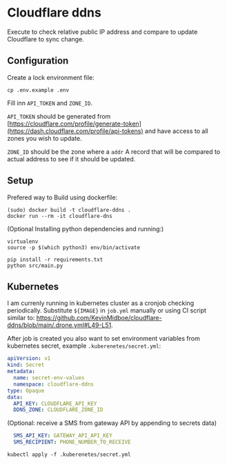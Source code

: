 # Cloudflare ddns

Execute to check relative public IP address and compare to update Cloudflare to sync change.

## Configuration

Create a lock environment file:
```
cp .env.example .env
```

Fill inn `API_TOKEN` and `ZONE_ID`. 

`API_TOKEN` should be generated from [https://cloudflare.com/profile/generate-token](https://dash.cloudflare.com/profile/api-tokens) and have access to all zones you wish to  update. 

`ZONE_ID` should be the zone where a `addr` A record that will be compared to actual address to see if it should be updated. 

## Setup

Prefered way to Build using dockerfile:
```
(sudo) docker build -t cloudflare-ddns .
docker run --rm -it cloudflare-dns
```

(Optional Installing python dependencies and running:)
```
virtualenv
source -p $(which python3) env/bin/activate

pip install -r requirements.txt
python src/main.py
```

## Kubernetes

I am currenly running in kubernetes cluster as a cronjob checking periodically. Substitute `${IMAGE}` in `job.yml` manually or using CI script similar to: https://github.com/KevinMidboe/cloudflare-ddns/blob/main/.drone.yml#L49-L51. 

After job is created you also want to set environment variables from kubernetes secret, example `.kuberenetes/secret.yml`:

```yaml
apiVersion: v1
kind: Secret
metadata:
  name: secret-env-values
  namespace: cloudflare-ddns
type: Opaque
data:
  API_KEY: CLOUDFLARE_API_KEY
  DDNS_ZONE: CLOUDFLARE_ZONE_ID
```

(Optional: receive a SMS from gateway API by appending to secrets data)
```yaml
  SMS_API_KEY: GATEWAY_API_API_KEY
  SMS_RECIPIENT: PHONE_NUMBER_TO_RECEIVE
```

```
kubectl apply -f .kuberenetes/secret.yml
```
